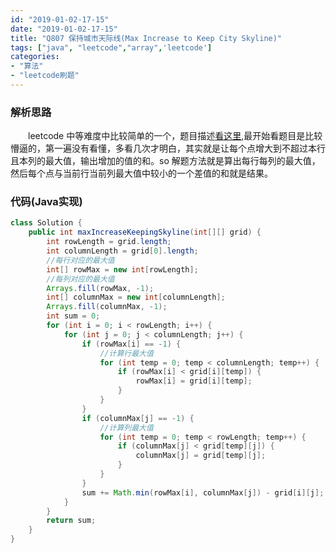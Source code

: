 ```yaml
---
id: "2019-01-02-17-15"
date: "2019-01-02-17-15"
title: "Q807 保持城市天际线(Max Increase to Keep City Skyline)"
tags: ["java", "leetcode","array",'leetcode']
categories: 
- "算法"
- "leetcode刷题"
---
```


### 解析思路

&emsp;&emsp;leetcode 中等难度中比较简单的一个，题目描述[看这里](https://leetcode-cn.com/problems/max-increase-to-keep-city-skyline/),最开始看题目是比较懵逼的，第一遍没有看懂，多看几次才明白，其实就是让每个点增大到不超过本行且本列的最大值，输出增加的值的和。so 解题方法就是算出每行每列的最大值，然后每个点与当前行当前列最大值中较小的一个差值的和就是结果。

### 代码(Java实现)

```java
class Solution {
    public int maxIncreaseKeepingSkyline(int[][] grid) {
        int rowLength = grid.length;
        int columnLength = grid[0].length;
        //每行对应的最大值
        int[] rowMax = new int[rowLength];
        //每列对应的最大值
        Arrays.fill(rowMax, -1);
        int[] columnMax = new int[columnLength];
        Arrays.fill(columnMax, -1);
        int sum = 0;
        for (int i = 0; i < rowLength; i++) {
            for (int j = 0; j < columnLength; j++) {
                if (rowMax[i] == -1) {
                    //计算行最大值
                    for (int temp = 0; temp < columnLength; temp++) {
                        if (rowMax[i] < grid[i][temp]) {
                            rowMax[i] = grid[i][temp];
                        }
                    }
                }
                if (columnMax[j] == -1) {
                    //计算列最大值
                    for (int temp = 0; temp < rowLength; temp++) {
                        if (columnMax[j] < grid[temp][j]) {
                            columnMax[j] = grid[temp][j];
                        }
                    }
                }
                sum += Math.min(rowMax[i], columnMax[j]) - grid[i][j];
            }
        }
        return sum;
    }
}
```
